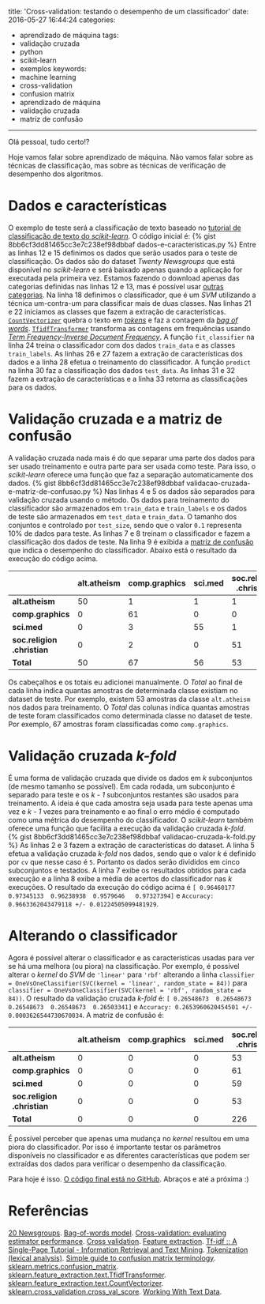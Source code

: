 title: 'Cross-validation: testando o desempenho de um classificador'
date: 2016-05-27 16:44:24
categories:
- aprendizado de máquina
tags:
- validação cruzada
- python
- scikit-learn
- exemplos
keywords:
- machine learning
- cross-validation
- confusion matrix
- aprendizado de máquina
- validação cruzada
- matriz de confusão
---
Olá pessoal, tudo certo!?

Hoje vamos falar sobre aprendizado de máquina. Não vamos falar sobre as técnicas de classificação, mas sobre as técnicas de verificação de desempenho dos algoritmos.
<!-- more -->
<!-- toc -->
# Dados e características
O exemplo de teste será a classificação de texto baseado no [tutorial de classificação de texto do _scikit-learn_](http://scikit-learn.org/stable/tutorial/text_analytics/working_with_text_data.html). O código inicial é:
{% gist 8bb6cf3dd81465cc3e7c238ef98dbbaf dados-e-caracteristicas.py %}
Entre as linhas 12 e 15 definimos os dados que serão usados para o teste de classificação. Os dados são do dataset _Twenty Newsgroups_ que está disponível no _scikit-learn_ e será baixado apenas quando a aplicação for executada pela primeira vez. Estamos fazendo o download apenas das categorias definidas nas linhas 12 e 13, mas é possível usar [outras categorias](http://qwone.com/~jason/20Newsgroups/).
Na linha 18 definimos o classificador, que é um _SVM_ utilizando a técnica um-contra-um para classificar mais de duas classes.
Nas linhas 21 e 22 iniciamos as classes que fazem a extração de características. [`CountVectorizer`](http://scikit-learn.org/stable/modules/generated/sklearn.feature_extraction.text.CountVectorizer.html#sklearn.feature_extraction.text.CountVectorizer) quebra o texto em [_tokens_](https://en.wikipedia.org/wiki/Tokenization_%28lexical_analysis%29) e faz a contagem da [_bag of words_](https://en.wikipedia.org/wiki/Bag-of-words_model). [`TfidfTransformer`](http://scikit-learn.org/stable/modules/generated/sklearn.feature_extraction.text.TfidfTransformer.html#sklearn.feature_extraction.text.TfidfTransformer) transforma as contagens em frequências usando [_Term Frequency-Inverse Document Frequency_](http://www.tfidf.com/).
A função `fit_classifier` na linha 24 treina o classificador com dos dados `train_data` e as classes `train_labels`. As linhas 26 e 27 fazem a extração de características dos dados e a linha 28 efetua o treinamento do classificador.
A função `predict` na linha 30 faz a classificação dos dados `test_data`. As linhas 31 e 32 fazem a extração de características e a linha 33 retorna as classificações para os dados.

# Validação cruzada e a matriz de confusão
A validação cruzada nada mais é do que separar uma parte dos dados para ser usado treinamento e outra parte para ser usada como teste. Para isso, o _scikit-learn_ oferece uma função que faz a separação automaticamente dos dados.
{% gist 8bb6cf3dd81465cc3e7c238ef98dbbaf validacao-cruzada-e-matriz-de-confusao.py %}
Nas linhas 4 e 5 os dados são separados para validação cruzada usando o método. Os dados para treinamento do classificador são armazenados em `train_data` e `train_labels` e os dados de teste são armazenados em `test_data` e `train_data`. O tamanho dos conjuntos e controlado por `test_size`, sendo que o valor `0.1` representa 10% de dados para teste.
As linhas 7 e 8 treinam o classificador e fazem a classificação dos dados de teste. Na linha 9 é exibida a [matriz de confusão](http://www.dataschool.io/simple-guide-to-confusion-matrix-terminology/) que indica o desempenho do classificador. Abaixo está o resultado da execução do código acima.

|                             | alt.atheism | comp.graphics | sci.med | soc.religion .christian | Total   |
| --------------------------  |-------------|---------------|---------|-------------------------| ------- |
| **alt.atheism**             | 50          | 1             | 1       | 1                       | 53      |
| **comp.graphics**           | 0           | 61            | 0       | 0                       | 61      |
| **sci.med**                 | 0           | 3             | 55      | 1                       | 59      |
| **soc.religion .christian** | 0           | 2             | 0       | 51                      | 53      |
| **Total**                   | 50          | 67            | 56      | 53                      | **226** |

Os cabeçalhos e os totais eu adicionei manualmente. O _Total_ ao final de cada linha indica quantas amostras de determinada classe existiam no dataset de teste. Por exemplo, existem 53 amostras da classe `alt.atheism` nos dados para treinamento. O _Total_ das colunas indica quantas amostras de teste foram classificados como determinada classe no dataset de teste. Por exemplo, 67 amostras foram classificadas como `comp.graphics`.

# Validação cruzada _k-fold_
É uma forma de validação cruzada que divide os dados em _k_ subconjuntos (de mesmo tamanho se possível). Em cada rodada, um subconjunto é separado para teste e os _k - 1_ subconjuntos restantes são usados para treinamento. A ideia é que cada amostra seja usada para teste apenas uma vez e _k - 1_ vezes para treinamento e ao final o erro médio é computado como uma métrica do desempenho do classificador. O _scikit-learn_ também oferece uma função que facilita a execução da validação cruzada _k-fold_.
{% gist 8bb6cf3dd81465cc3e7c238ef98dbbaf validacao-cruzada-k-fold.py %}
As linhas 2 e 3 fazem a extração de características do dataset. A linha 5 efetua a validação cruzada _k-fold_ nos dados, sendo que o valor _k_ é definido por `cv` que nesse caso é `5`. Portanto os dados serão divididos em cinco subconjuntos e testados. A linha 7 exibe os resultados obtidos para cada execução e a linha 8 exibe a média de acertos do classificador nas _k_ execuções. O resultado da execução do código acima é `[ 0.96460177  0.97345133  0.96238938  0.9579646   0.97327394]` e `Accuracy: 0.9663362043479118 +/- 0.01224505099481929`.

# Alterando o classificador
Agora é possível alterar o classificador e as características usadas para ver se há uma melhora (ou piora) na classificação. Por exemplo, é possível alterar o _kernel_ do _SVM_ de `'linear'` para `'rbf'` alterando a linha `classifier = OneVsOneClassifier(SVC(kernel = 'linear', random_state = 84))` para `classifier = OneVsOneClassifier(SVC(kernel = 'rbf', random_state = 84))`. O resultado da validação cruzada _k-fold_ é: `[ 0.26548673  0.26548673  0.26548673  0.26548673  0.26503341]` e `Accuracy: 0.2653960620454501 +/- 0.0003626544730670034`. A matriz de confusão é:

|                             | alt.atheism | comp.graphics | sci.med | soc.religion .christian | Total   |
| --------------------------  |-------------|---------------|---------|-------------------------| ------- |
| **alt.atheism**             | 0           | 0             | 0       | 53                      | 53      |
| **comp.graphics**           | 0           | 0             | 0       | 61                      | 61      |
| **sci.med**                 | 0           | 0             | 0       | 59                      | 59      |
| **soc.religion .christian** | 0           | 0             | 0       | 53                      | 53      |
| **Total**                   | 0           | 0             | 0       | 226                     | **226** |

É possível perceber que apenas uma mudança no _kernel_ resultou em uma piora do classificador. Por isso é importante testar os parâmetros disponíveis no classificador e as diferentes características que podem ser extraídas dos dados para verificar o desempenho da classificação.

Para hoje é isso. [O código final está no GitHub](https://github.com/ejulio/blog-posts/blob/master/cross-validation-testando-o-desempenho-de-um-classificador/cross-validation.py).
Abraços e até a próxima :)

# Referências
[20 Newsgroups](http://qwone.com/~jason/20Newsgroups/).
[Bag-of-words model](https://en.wikipedia.org/wiki/Bag-of-words_model).
[Cross-validation: evaluating estimator performance](http://scikit-learn.org/stable/modules/cross_validation.html).
[Cross validation](http://www.cs.cmu.edu/~schneide/tut5/node42.html).
[Feature extraction](http://scikit-learn.org/stable/modules/feature_extraction.html#text-feature-extraction).
[Tf-idf :: A Single-Page Tutorial - Information Retrieval and Text Mining](http://www.tfidf.com/).
[Tokenization (lexical analysis)](https://en.wikipedia.org/wiki/Tokenization_%28lexical_analysis%29).
[Simple guide to confusion matrix terminology](http://www.dataschool.io/simple-guide-to-confusion-matrix-terminology/).
[sklearn.metrics.confusion_matrix](http://scikit-learn.org/stable/modules/generated/sklearn.metrics.confusion_matrix.html).
[sklearn.feature_extraction.text.TfidfTransformer](http://scikit-learn.org/stable/modules/generated/sklearn.feature_extraction.text.TfidfTransformer.html#sklearn.feature_extraction.text.TfidfTransformer).
[sklearn.feature_extraction.text.CountVectorizer](http://scikit-learn.org/stable/modules/generated/sklearn.feature_extraction.text.CountVectorizer.html#sklearn.feature_extraction.text.CountVectorizer).
[sklearn.cross_validation.cross_val_score](http://scikit-learn.org/stable/modules/generated/sklearn.cross_validation.cross_val_score.html#sklearn.cross_validation.cross_val_score).
[Working With Text Data](http://scikit-learn.org/stable/tutorial/text_analytics/working_with_text_data.html).